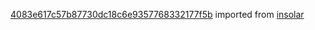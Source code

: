 [4083e617c57b87730dc18c6e9357768332177f5b](https://github.com/insolar/insolar/commit/4083e617c57b87730dc18c6e9357768332177f5b) imported from [insolar](https://github.com/insolar/insolar)
